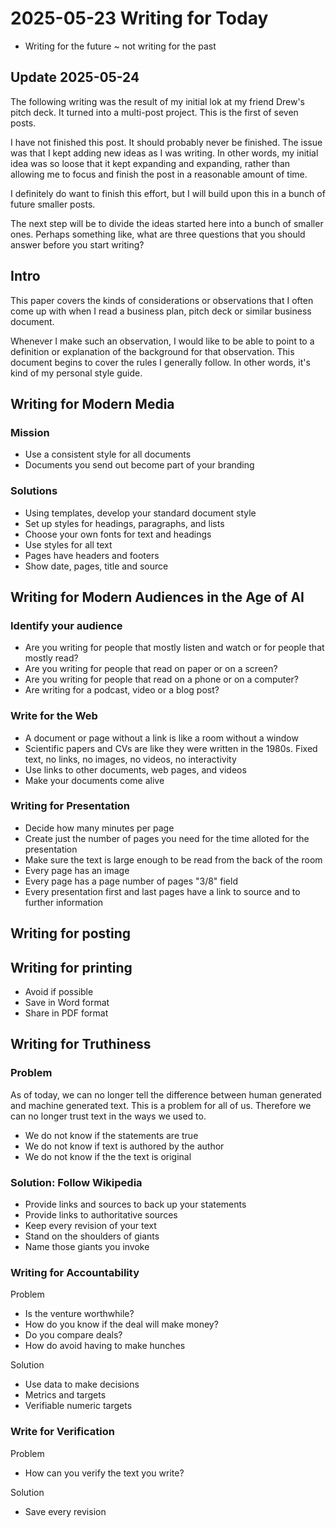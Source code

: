 # 2025-05-23 Writing for Today

* Writing for the future ~ not writing for the past

## Update 2025-05-24

The following writing was the result of my initial lok at my friend Drew's pitch deck. It turned into a multi-post project. This is the first of seven posts.

I have not finished this post. It should probably never be finished. The issue was that I kept adding new ideas as I was writing. In other words, my initial idea was so loose that it kept expanding and expanding, rather than allowing me to focus and finish the post in a reasonable amount of time.

I definitely do want to finish this effort, but I will build upon this in a bunch of future smaller posts.

The next step will be to divide the ideas started here into a bunch of smaller ones. Perhaps something like, what are three questions that you should answer before you start writing?

## Intro

This paper covers the kinds of considerations or observations that I often come up with when I read a business plan, pitch deck or similar business document.

Whenever I make such an observation, I would like to be able to point to a definition or explanation of the background for that observation. This document begins to cover the rules I generally follow. In other words, it's kind of my personal style guide.  


## Writing for Modern Media

### Mission

* Use a consistent style for all documents
* Documents you send out become part of your branding

### Solutions

* Using templates, develop your standard document style
* Set up styles for headings, paragraphs, and lists
* Choose your own fonts for text and headings
* Use styles for all text
* Pages have headers and footers
* Show date, pages, title and source


## Writing for Modern Audiences in the Age of AI

### Identify your audience

* Are you writing for people that mostly listen and watch or for people that mostly read?
* Are you writing for people that read on paper or on a screen?
* Are you writing for people that read on a phone or on a computer?
* Are writing for a podcast, video or a blog post?

### Write for the Web

* A document or page without a link is like a room without a window
* Scientific papers and CVs are like they were written in the 1980s. Fixed text, no links, no images, no videos, no interactivity
* Use links to other documents, web pages, and videos
* Make your documents come alive

### Writing for Presentation

* Decide how many minutes per page
* Create just the number of pages you need for the time alloted for the presentation
* Make sure the text is large enough to be read from the back of the room
* Every page has an image
* Every page has a page number of pages "3/8" field
* Every presentation first and last pages have a link to source and to further information

## Writing for posting

## Writing for printing

* Avoid if possible
* Save in Word format
* Share in PDF format

## Writing for Truthiness

### Problem

As of today, we can no longer tell the difference between human generated and machine generated text. This is a problem for all of us. Therefore we can no longer trust text in the ways we used to.

* We do not know if the statements are true
* We do not know if text is authored by the author
* We do not know if the the text is original

### Solution: Follow Wikipedia

* Provide links and sources to back up your statements
* Provide links to authoritative sources
* Keep every revision of your text
* Stand on the shoulders of giants
* Name those giants you invoke

### Writing for Accountability

Problem

* Is the venture worthwhile?
* How do you know if the deal will make money?
* Do you compare deals?
* How do avoid having to make hunches 

Solution

* Use data to make decisions
* Metrics and targets
* Verifiable numeric targets

### Write for Verification

Problem

* How can you verify the text you write?

Solution

* Save every revision
